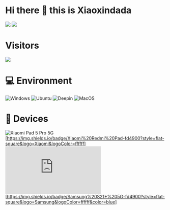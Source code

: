 # Hi there 👋 this is Xiaoxindada
![](https://github-readme-stats.vercel.app/api?username=Austcool-Walker&show_icons=true&include_all_commits=true&theme=radical)
![](https://github-readme-stats.vercel.app/api/top-langs/?username=Austcool-Walker&layout=compact&langs_count=10&theme=radical)

# Visitors
![](https://count.getloli.com/get/@Austcool-Walker?theme=gelbooru)

# 💻 Environment
![Windows](https://img.shields.io/badge/Windows%2011-00BBFF?style=flat-square&logo=Windows&logoColor=ffffff)
![Ubuntu](https://img.shields.io/badge/Ubuntu%2020%2e04-dd4814?style=flat-square&logo=ubuntu&logoColor=ffffff)
![Deepin](https://img.shields.io/badge/Deepin%2020%2e06-2fb0da?style=flat-square&logo=deepin&logoColor=ffffff)
![MacOS](https://shields.io/badge/MacOS--9cf?logo=Apple&style=flat-square&logoColor=ffffff)
# 📱 Devices
![Xiaomi Pad 5 Pro 5G](https://img.shields.io/badge/Xiaomi%206-ED9121?style=flat-square&logo=xiaomi&logoColor=ffffff)[https://img.shields.io/badge/Xiaomi%20Redmi%20Pad-fd4900?style=flat-square&logo=Xiaomi&logoColor=ffffff]
![Samsung Galaxy Tab A](https://icecat.biz/en/p/samsung/sm-t380nzkaitv/galaxy+tab+a-tablets-8801643627089-sm-t380-65176481.html)[https://img.shields.io/badge/Samsung%20S21+%205G-fd4900?style=flat-square&logo=Samsung&logoColor=ffffff&color=blue]<br>
